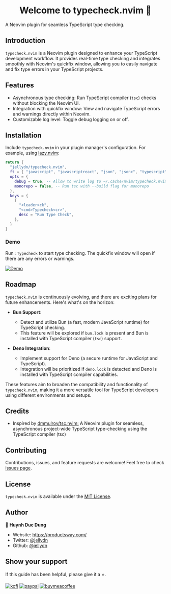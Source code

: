 <h1 align="center">Welcome to typecheck.nvim 👋</h1>
<p>
  A Neovim plugin for seamless TypeScript type checking.
</p>

## Introduction

`typecheck.nvim` is a Neovim plugin designed to enhance your TypeScript development workflow. It provides real-time type checking and integrates smoothly with Neovim's quickfix window, allowing you to easily navigate and fix type errors in your TypeScript projects.

## Features

- Asynchronous type checking: Run TypeScript compiler (`tsc`) checks without blocking the Neovim UI.
- Integration with quickfix window: View and navigate TypeScript errors and warnings directly within Neovim.
- Customizable log level: Toggle debug logging on or off.

## Installation

Include `typecheck.nvim` in your plugin manager's configuration. For example, using [lazy.nvim](https://github.com/folke/lazy.nvim):

```lua
return {
  "jellydn/typecheck.nvim",
  ft = { "javascript", "javascriptreact", "json", "jsonc", "typescript", "typescriptreact" },
  opts = {
    debug = true, -- Allow to write log to ~/.cache/nvim/typecheck.nvim.log
    monorepo = false, -- Run tsc with --build flag for monorepo
  },
  keys = {
    {
      "<leader>ck",
      "<cmd>Typecheck<cr>",
      desc = "Run Type Check",
    },
  }
}
```

### Demo

Run `:Typecheck` to start type checking. The quickfix window will open if there are any errors or warnings.

[![Demo](https://i.gyazo.com/5009755ceb575afc78d7303983a2f7c0.gif)](https://gyazo.com/5009755ceb575afc78d7303983a2f7c0)

## Roadmap

`typecheck.nvim` is continuously evolving, and there are exciting plans for future enhancements. Here's what's on the horizon:

- **Bun Support**:

  - Detect and utilize Bun (a fast, modern JavaScript runtime) for TypeScript checking.
  - This feature will be explored if `bun.lock` is present and Bun is installed with TypeScript compiler (`tsc`) support.

- **Deno Integration**:
  - Implement support for Deno (a secure runtime for JavaScript and TypeScript).
  - Integration will be prioritized if `deno.lock` is detected and Deno is installed with TypeScript compiler capabilities.

These features aim to broaden the compatibility and functionality of `typecheck.nvim`, making it a more versatile tool for TypeScript developers using different environments and setups.

## Credits

- Inspired by [dmmulroy/tsc.nvim:](https://github.com/dmmulroy/tsc.nvim) A Neovim plugin for seamless, asynchronous project-wide TypeScript type-checking using the TypeScript compiler (tsc)

## Contributing

Contributions, issues, and feature requests are welcome! Feel free to check [issues page](https://github.com/jellydn/typecheck.nvim/issues).

## License

`typecheck.nvim` is available under the [MIT License](./LICENSE).

## Author

👤 **Huynh Duc Dung**

- Website: https://productsway.com/
- Twitter: [@jellydn](https://twitter.com/jellydn)
- Github: [@jellydn](https://github.com/jellydn)

## Show your support

If this guide has been helpful, please give it a ⭐️.

[![kofi](https://img.shields.io/badge/Ko--fi-F16061?style=for-the-badge&logo=ko-fi&logoColor=white)](https://ko-fi.com/dunghd)
[![paypal](https://img.shields.io/badge/PayPal-00457C?style=for-the-badge&logo=paypal&logoColor=white)](https://paypal.me/dunghd)
[![buymeacoffee](https://img.shields.io/badge/Buy_Me_A_Coffee-FFDD00?style=for-the-badge&logo=buy-me-a-coffee&logoColor=black)](https://www.buymeacoffee.com/dunghd)
